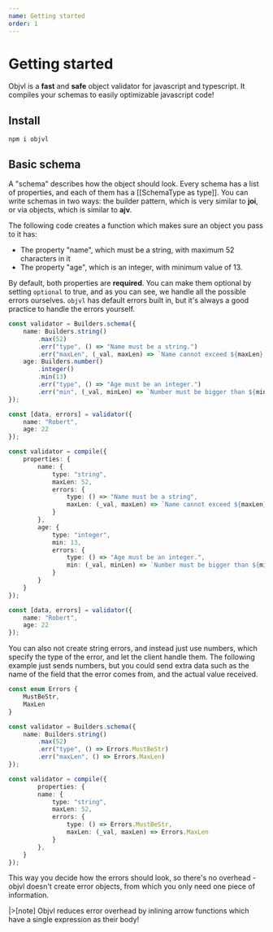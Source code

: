 ```yaml
---
name: Getting started
order: 1
---
```


# Getting started

Objvl is a **fast** and **safe** object validator for javascript and typescript. It compiles your schemas to easily optimizable javascript code!

## Install

```
npm i objvl
```

## Basic schema

A "schema" describes how the object should look. Every schema has a list of properties, and each of them has a [[SchemaType as type]]. You can write schemas in two ways: the builder pattern, which is very similar to **joi**, or via objects, which is similar to **ajv**. 

The following code creates a function which makes sure an object you pass to it has:
- The property "name", which must be a string, with maximum 52 characters in it
- The property "age", which is an integer, with minimum value of 13.

By default, both properties are **required**. You can make them optional by setting `optional` to true, and as you can see, we handle all the possible errors ourselves. `objvl` has default errors built in, but it's always a good practice to handle the errors yourself.

```ts --Builders
const validator = Builders.schema({
    name: Builders.string()
        .max(52)
        .err("type", () => "Name must be a string.")
        .err("maxLen", (_val, maxLen) => `Name cannot exceed ${maxLen} characters.`)
    age: Builders.number()
        .integer()
        .min(13)
        .err("type", () => "Age must be an integer.")
        .err("min", (_val, minLen) => `Number must be bigger than ${minLen}`)
});

const [data, errors] = validator({
    name: "Robert",
    age: 22
});
```
```ts --Objects
const validator = compile({
    properties: {
        name: {
            type: "string",
            maxLen: 52,
            errors: {
                type: () => "Name must be a string",
                maxLen: (_val, maxLen) => `Name cannot exceed ${maxLen} characters.`
            }
        },
        age: {
            type: "integer",
            min: 13,
            errors: {
                type: () => "Age must be an integer.",
                min: (_val, minLen) => `Number must be bigger than ${minLen}`
            }
        }
    }
});

const [data, errors] = validator({
    name: "Robert",
    age: 22
});
```

You can also not create string errors, and instead just use numbers, which specify the type of the error, and let the client handle them. The following example just sends numbers, but you could send extra data such as the name of the field that the error comes from, and the actual value received.

```ts
const enum Errors {
    MustBeStr,
    MaxLen
}
```

```ts --Builders
const validator = Builders.schema({
    name: Builders.string()
        .max(52)
        .err("type", () => Errors.MustBeStr)
        .err("maxLen", () => Errors.MaxLen)
});
```
```ts --Objects
const validator = compile({
        properties: {
        name: {
            type: "string",
            maxLen: 52,
            errors: {
                type: () => Errors.MustBeStr,
                maxLen: (_val, maxLen) => Errors.MaxLen
            }
        },
    }
});
```

This way you decide how the errors should look, so there's no overhead - objvl doesn't create error objects, from which you only need one piece of information. 

|>[note] Objvl reduces error overhead by inlining arrow functions which have a single expression as their body!